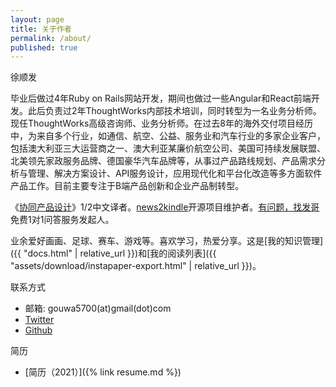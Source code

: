 ```yaml
---
layout: page
title: 关于作者
permalink: /about/
published: true
---
```


徐顺发

毕业后做过4年Ruby on Rails网站开发，期间也做过一些Angular和React前端开发。此后负责过2年ThoughtWorks内部技术培训，同时转型为一名业务分析师。现任ThoughtWorks高级咨询师、业务分析师。在过去8年的海外交付项目经历中，为来自多个行业，如通信、航空、公益、服务业和汽车行业的多家企业客户，包括澳大利亚三大运营商之一、澳大利亚某廉价航空公司、美国可持续发展联盟、北美领先家政服务品牌、德国豪华汽车品牌等，从事过产品路线规划、产品需求分析与管理、解决方案设计、API服务设计，应用现代化和平台化改造等多方面软件产品工作。目前主要专注于B端产品创新和企业产品制转型。

《[协同产品设计](https://item.jd.com/13323352.html)》1/2中文译者。[news2kindle](https://github.com/goooooouwa/news2kindle)开源项目维护者。[有问题，找发哥](https://mp.weixin.qq.com/s/fkNEJZLew8FON1pqsNeQIQ) 免费1对1问答服务发起人。

业余爱好画画、足球、赛车、游戏等。喜欢学习，热爱分享。这是[我的知识管理]({{ "docs.html" | relative_url }})和[我的阅读列表]({{ "assets/download/instapaper-export.html" | relative_url }})。

联系方式

- 邮箱: gouwa5700(at)gmail(dot)com
- [Twitter](https://twitter.com/Goooooouwa)
- [Github](http://github.com/goooooouwa)

简历

- [简历（2021）]({% link resume.md %})
